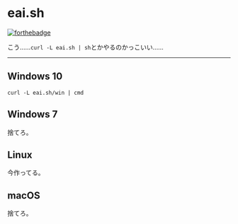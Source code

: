eai.sh
===
[![forthebadge](https://forthebadge.com/images/badges/fuck-it-ship-it.svg)](https://forthebadge.com)

こう……`curl -L eai.sh | sh`とかやるのかっこいい……

---

## Windows 10
`curl -L eai.sh/win | cmd`

## Windows 7
捨てろ。

## Linux
今作ってる。

## macOS
捨てろ。
